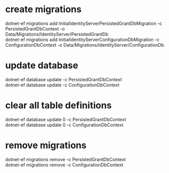 # create migrations
dotnet-ef migrations add InitialIdentityServerPersistedGrantDbMigration -c PersistedGrantDbContext -o   Data/Migrations/IdentityServer/PersistedGrantDb  
dotnet-ef migrations add InitialIdentityServerConfigurationDbMigration -c ConfigurationDbContext -o   Data/Migrations/IdentityServer/ConfigurationDb  

# update database
dotnet-ef database update -c PersistedGrantDbContext  
dotnet-ef database update -c ConfigurationDbContext  
 

# clear all table definitions
dotnet-ef database update 0 -c PersistedGrantDbContext  
dotnet-ef database update 0 -c ConfigurationDbContext  

# remove migrations
dotnet-ef migrations remove -c PersistedGrantDbContext  
dotnet-ef migrations remove -c ConfigurationDbContext  



